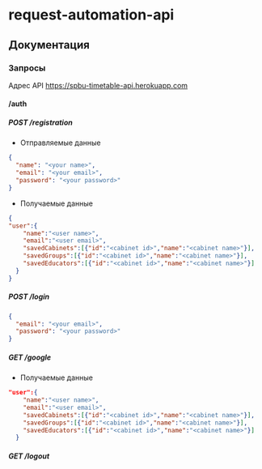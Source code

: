 # request-automation-api

## Документация

### Запросы 

Адрес API https://spbu-timetable-api.herokuapp.com

#### /auth

##### POST /registration
* Отправляемые данные
```JSON
{
  "name": "<your name>",
  "email": "<your email>",
  "password": "<your password>"
}
```
* Получаемые данные
```JSON
{
"user":{
    "name":"<user name>",
    "email":"<user email>",
    "savedCabinets":[{"id":"<cabinet id>","name":"<cabinet name>"}],
    "savedGroups":[{"id":"<cabinet id>","name":"<cabinet name>"}],
    "savedEducators":[{"id":"<cabinet id>","name":"<cabinet name>"}]
  }
}
```

##### POST /login
```JSON
{
  "email": "<your email>",
  "password": "<your password>"
}
```

##### GET /google
* Получаемые данные
```JSON
"user":{
    "name":"<user name>",
    "email":"<user email>",
    "savedCabinets":[{"id":"<cabinet id>","name":"<cabinet name>"}],
    "savedGroups":[{"id":"<cabinet id>","name":"<cabinet name>"}],
    "savedEducators":[{"id":"<cabinet id>","name":"<cabinet name>"}]
  }
```

##### GET /logout


